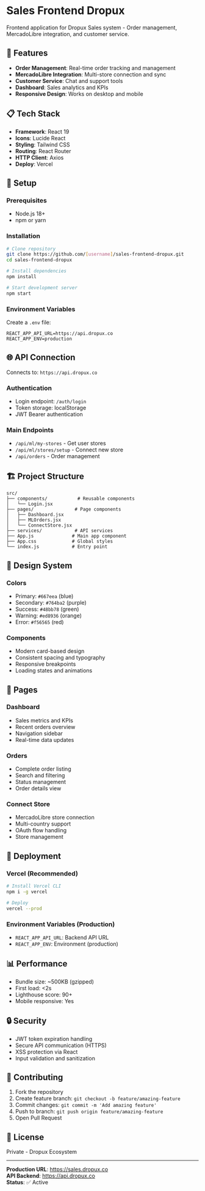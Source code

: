 # Sales Frontend Dropux

Frontend application for Dropux Sales system - Order management, MercadoLibre integration, and customer service.

## 🚀 Features

- **Order Management**: Real-time order tracking and management
- **MercadoLibre Integration**: Multi-store connection and sync
- **Customer Service**: Chat and support tools
- **Dashboard**: Sales analytics and KPIs
- **Responsive Design**: Works on desktop and mobile

## 📋 Tech Stack

- **Framework**: React 19
- **Icons**: Lucide React
- **Styling**: Tailwind CSS
- **Routing**: React Router
- **HTTP Client**: Axios
- **Deploy**: Vercel

## 🔧 Setup

### Prerequisites
- Node.js 18+
- npm or yarn

### Installation
```bash
# Clone repository
git clone https://github.com/[username]/sales-frontend-dropux.git
cd sales-frontend-dropux

# Install dependencies
npm install

# Start development server
npm start
```

### Environment Variables
Create a `.env` file:
```env
REACT_APP_API_URL=https://api.dropux.co
REACT_APP_ENV=production
```

## 🌐 API Connection

Connects to: `https://api.dropux.co`

### Authentication
- Login endpoint: `/auth/login`
- Token storage: localStorage
- JWT Bearer authentication

### Main Endpoints
- `/api/ml/my-stores` - Get user stores
- `/api/ml/stores/setup` - Connect new store
- `/api/orders` - Order management

## 🏗️ Project Structure

```
src/
├── components/           # Reusable components
│   └── Login.jsx
├── pages/               # Page components
│   ├── Dashboard.jsx
│   ├── MLOrders.jsx
│   └── ConnectStore.jsx
├── services/            # API services
├── App.js              # Main app component
├── App.css             # Global styles
└── index.js            # Entry point
```

## 🎨 Design System

### Colors
- Primary: `#667eea` (blue)
- Secondary: `#764ba2` (purple)
- Success: `#48bb78` (green)
- Warning: `#ed8936` (orange)
- Error: `#f56565` (red)

### Components
- Modern card-based design
- Consistent spacing and typography
- Responsive breakpoints
- Loading states and animations

## 📱 Pages

### Dashboard
- Sales metrics and KPIs
- Recent orders overview
- Navigation sidebar
- Real-time data updates

### Orders
- Complete order listing
- Search and filtering
- Status management
- Order details view

### Connect Store
- MercadoLibre store connection
- Multi-country support
- OAuth flow handling
- Store management

## 🚀 Deployment

### Vercel (Recommended)
```bash
# Install Vercel CLI
npm i -g vercel

# Deploy
vercel --prod
```

### Environment Variables (Production)
- `REACT_APP_API_URL`: Backend API URL
- `REACT_APP_ENV`: Environment (production)

## 📊 Performance

- Bundle size: ~500KB (gzipped)
- First load: <2s
- Lighthouse score: 90+
- Mobile responsive: Yes

## 🔒 Security

- JWT token expiration handling
- Secure API communication (HTTPS)
- XSS protection via React
- Input validation and sanitization

## 🤝 Contributing

1. Fork the repository
2. Create feature branch: `git checkout -b feature/amazing-feature`
3. Commit changes: `git commit -m 'Add amazing feature'`
4. Push to branch: `git push origin feature/amazing-feature`
5. Open Pull Request

## 📄 License

Private - Dropux Ecosystem

---

**Production URL**: https://sales.dropux.co  
**API Backend**: https://api.dropux.co  
**Status**: ✅ Active